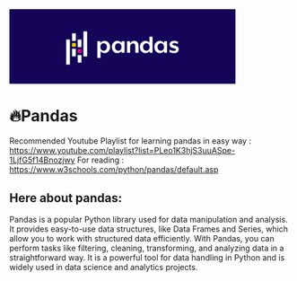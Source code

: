 <img src="https://github.com/AbdullahKhanKakar/Pandas/blob/main/images.png" width="80%" height="auto" align="center">

# 🔥Pandas
Recommended Youtube Playlist for learning pandas in easy way : https://www.youtube.com/playlist?list=PLeo1K3hjS3uuASpe-1LjfG5f14Bnozjwy
For reading : https://www.w3schools.com/python/pandas/default.asp
## Here about pandas:
Pandas is a popular Python library used for data manipulation and analysis. It provides easy-to-use data structures, like Data Frames and Series, which allow you to work with structured data efficiently. With Pandas, you can perform tasks like filtering, cleaning, transforming, and analyzing data in a straightforward way. It is a powerful tool for data handling in Python and is widely used in data science and analytics projects.
